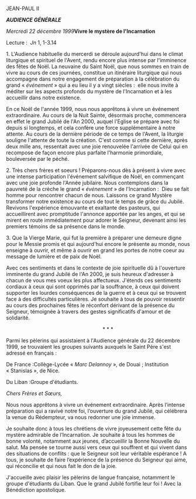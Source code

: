 JEAN-PAUL II

***AUDIENCE GÉNÉRALE***

*Mercredi 22 décembre 1999***Vivre le mystère de l'Incarnation**

Lecture :  *Jn* 1, 1-3.14

1. L'Audience habituelle du mercerdi se déroule aujourd'hui dans le climat liturgique et spirituel de l'Avent, rendu encore plus intense par l'imminence des fêtes de Noël. La neuvaine du Saint Noël, que nous sommes en train de vivre au cours de ces journées, constitue un itinéraire liturgique qui nous accompagne dans notre engagement de préparation à la célébration du grand « *événement* » qui a eu lieu il y a vingt siècles :  elle nous invite à méditer sur les aspects profonds du mystère de l'Incarnation et à les accueillir dans notre existence.

En ce Noël de l'année 1999, nous nous apprêtons à vivre un événement extraordinaire. Au cours de la Nuit Sainte, désormais proche, commencera en effet le grand Jubilé de l'An 2000, auquel l'Eglise se prépare avec foi depuis si longtemps, et cela confère une force supplémentaire à notre attente. Au cours de la dernière période de ce temps de l'Avent, la liturgie souligne l'attente de toute la création. C'est comme si cette dernière, après deux mille ans, ressentait avec une joie renouvelée l'arrivée de Celui qui en recompose de façon encore plus parfaite l'harmonie primordiale, bouleversée par le péché.

2. Très chers frères et soeurs ! Préparons-nous dès à présent à vivre avec une intense participation l'événement salvifique de Noël, en commençant avec une joie profonde l'Année jubilaire. Nous contemplons dans la pauvreté de la crèche le grand « *événement* » de l'Incarnation :  Dieu se fait homme pour rencontrer chacun de nous. Laissons ce grand Mystère transformer notre existence au cours de tout le temps de grâce du Jubilé. Revivons l'expérience émouvante et exaltante des pasteurs, qui accueillirent avec promptitude l'annonce apportée par les anges, et qui se mirent en route immédiatement pour adorer le Seigneur, devenant ainsi les premiers témoins de sa présence dans le monde.

3. Que la Vierge Marie, qui fut la première à préparer une demeure digne pour le Messie promis et qui aujourd'hui encore le présente au monde, nous enseigne à ouvrir, et même à ouvrir en grand les portes de notre coeur au message de lumière et de paix de Noël.

Avec ces sentiments et dans le contexte de joie spirituelle dû à l'ouverture imminente du grand Jubilé de l'An 2000, je suis heureux d'adresser à chacun de vous mes voeux les plus affectueux. J'étends ces sentiments cordiaux à ceux qui sont opprimés par la souffrance, à ceux qui doivent supporter les lourdes conséquences de la guerre et à ceux qui se trouvent face à des difficultés particulières. Je souhaite à tous de pouvoir ressentir au cours des prochaines fêtes le réconfort dérivant de la présence du Seigneur, témoignée à travers des gestes significatifs d'amour et de solidarité.

                                                                   * * *

Parmi les pèlerins qui assistaient à l'Audience générale du 22 décembre 1999, se trouvaient les groupes suivants auxquels le Saint Père s'est adressé en français :

De France :Collège-Lycée « *Marc Delannoy* », de Douai ; Institution « Stanislas », de Nice.

Du Liban :Groupe d'étudiants.

*Chers Frères et Sœurs,*

Nous nous apprêtons à vivre un événement extraordinaire. Après l’intense préparation qui a ravivé notre foi, l’ouverture du grand Jubilé, qui célébrera la venue du Rédempteur, va nous redonner une joie immense.

Je souhaite donc à tous les chrétiens de vivre joyeusement cette fête du mystère admirable de l’Incarnation. Je souhaite à tous les hommes de bonne volonté, notamment aux jeunes, d’accueillir la Bonne Nouvelle du salut. Ma pensée se tourne aussi vers ceux qui souffrent et qui vivent dans des situations de conflits : que le Seigneur soit leur véritable espérance ! A tous, je souhaite de faire l’expérience de la présence du Seigneur qui aime, qui réconcilie et qui nous fait le don de la joie.

J'accueille avec plaisir les pèlerins de langue française, notamment le groupe d'étudiants du Liban. Que le grand Jubilé fortifie leur foi ! Avec la Bénédiction apostolique.
